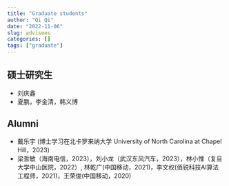 ```yaml
---
title: "Graduate students"
author: "Qi Qi"
date: "2022-11-06"
slug: advisees
categories: []
tags: ["graduate"]
---
```


## 硕士研究生

  * 刘庆鑫
  * 夏鹏，李金清，韩义博
  
## Alumni

  * 戴乐宇 (博士学习在北卡罗来纳大学 University of North Carolina at Chapel Hill，2023)
  * 梁哲敏（海南电信，2023），刘小龙（武汉东风汽车，2023），林小惟（复旦大学中山医院，2022）, 林乾广(中国移动，2021)，李文权(佰锐科技AI算法工程师，2021)，王荣俊(中国移动，2020)
